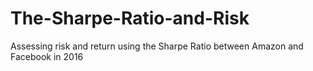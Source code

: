 # The-Sharpe-Ratio-and-Risk
Assessing risk and return using the Sharpe Ratio between Amazon and Facebook in 2016
